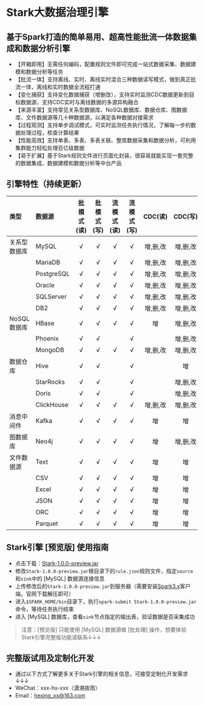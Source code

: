 # Stark大数据治理引擎
## 基于Spark打造的简单易用、超高性能批流一体数据集成和数据分析引擎
* 【开箱即用】无需任何编码，配置规则文件即可完成一站式数据采集、数据建模和数据分析等任务
* 【批流一体】支持离线、实时、离线实时混合三种数据读写模式，做到真正批流一体，离线和实时数据全流程打通
* 【变化捕获】支持变化数据捕获（增删改），支持实时监测CDC数据更新到目标数据源，支持CDC实时与离线数据的多源异构融合
* 【来源丰富】支持常见关系型数据库、NoSQL数据库、数据仓库、图数据库、文件数据源等几十种数据源，以满足各种数据对接需求
* 【过程观测】支持单步调试模式，可实时监测任务执行情况，了解每一步的数据处理过程，核查计算结果
* 【性能高效】支持单表、多表、多表关联、整库数据采集和数据分析，可利用集群能力轻松处理百亿级数据
* 【易于扩展】基于Stark规则文件进行页面化封装，很容易就能实现一套完整的数据集成、数据建模和数据分析等中台产品

## 引擎特性（持续更新）
|类型         |数据源      |批模式(读)|批模式(写)|流模式(读)|流模式(写)|CDC(读) |CDC(写) |
|:------------|:-----------|:--------:|:--------:|:--------:|:--------:|:------:|:------:|
|关系型数据库 |MySQL       |√         |√         |√         |√         |增,删,改|增,删,改|
|			  |MariaDB     |√         |√         |√         |√         |增,删,改|增,删,改|
|             |PostgreSQL  |√         |√         |√         |√         |增,删,改|增,删,改|
|             |Oracle      |√         |√         |√         |√         |增,删,改|增,删,改|
|             |SQLServer   |√         |√         |√         |√         |增,删,改|增,删,改|
|             |DB2         |√         |√         |√         |√         |增,删,改|增,删,改|
|NoSQL数据库  |HBase	   |√         |√         |√         |√         |增      |增,删,改|
|             |Phoenix     |√         |√         |          |√         |        |增,删,改|
|             |MongoDB     |√         |√         |√         |√         |增,删,改|增,删,改|
|数据仓库     |Hive        |√         |√         |          |√         |        |增      |
|             |StarRocks   |√         |√         |          |√         |        |增,删,改|
|             |Doris       |√         |√         |          |√         |        |增,删,改|
|             |ClickHouse  |√         |√         |√         |√         |增,删,改|增,删,改|
|消息中间件   |Kafka       |√         |√         |√         |√         |增      |增      |
|图数据库     |Neo4j       |√         |√         |√         |√         |增      |增,删,改|
|文件数据源   |Text        |√         |√         |√         |√         |增      |增      |
|             |CSV         |√         |√         |√         |√         |增      |增      |
|             |Excel       |√         |√         |√         |√         |增      |增      |
|             |JSON        |√         |√         |√         |√         |增      |增      |
|             |ORC         |√         |√         |√         |√         |增      |增      |
|             |Parquet     |√         |√         |√         |√         |增      |增      |

## Stark引擎 [预览版] 使用指南
* 点击下载：[Stark-1.0.0-preview.jar](https://github.com/hexnn/Stark/releases/download/1.0.0-preview/Stark-1.0.0-preview.jar) 
* 修改`Stark-1.0.0-preview.jar`根目录下的`rule.json`规则文件，指定`source`和`sink`中的 [MySQL] 数据源连接信息
* 上传修改后的`Stark-1.0.0-preview.jar`到服务器（需要安装[Spark3.x](https://spark.apache.org/downloads.html)客户端，官网下载解压即可）
* 进入`$SPARK_HOME/bin`目录下，执行`spark-submit Stark-1.0.0-preview.jar`命令，等待任务执行结束
* 进入 [MySQL] 数据库，查看`sink`节点指定的输出表，验证数据是否采集成功
> 注意：[预览版] 只能使用 [MySQL] 数据源做 [批处理] 操作，想要体验Stark引擎完整版功能请联系↓↓↓

## 完整版试用及定制化开发
* 通过以下方式了解更多关于Stark引擎的相关信息，可接受定制化开发需求↓↓↓
* WeChat：xxx-hx-xxx（潇湘夜雨）
* Email：hexing_xx@163.com
